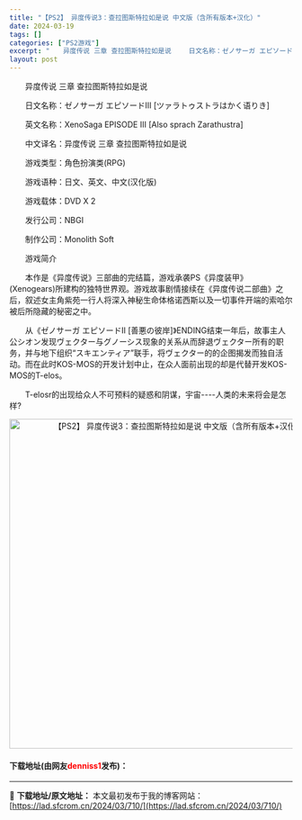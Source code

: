 ```yaml
---
title: "【PS2】 异度传说3：查拉图斯特拉如是说 中文版（含所有版本+汉化）"
date: 2024-03-19
tags: []
categories: ["PS2游戏"]
excerpt: "　　异度传说 三章 查拉图斯特拉如是说 　　日文名称：ゼノサーガ エピソードIII [ツァラトゥストラはかく语りき] 　　英文名称：XenoSaga EPISODE III [Also sprach Zarathustra] 　　中文译名：异度传说 三章 查拉图斯特拉如是说 　　游戏类型：角色扮演类&hellip;"
layout: post
---
```


 <p>　　异度传说 三章 查拉图斯特拉如是说</p> <p>　　日文名称：ゼノサーガ エピソードIII [ツァラトゥストラはかく语りき]</p> <p>　　英文名称：XenoSaga EPISODE III [Also sprach Zarathustra]</p> <p>　　中文译名：异度传说 三章 查拉图斯特拉如是说</p> <p>　　游戏类型：角色扮演类(RPG)</p> <p>　　游戏语种：日文、英文、中文(汉化版)</p> <p>　　游戏载体：DVD X 2</p> <p>　　发行公司：NBGI</p> <p>　　制作公司：Monolith Soft</p> <p>　　游戏简介</p> <p>　　本作是《异度传说》三部曲的完结篇，游戏承袭PS《异度装甲》(Xenogears)所建构的独特世界观。游戏故事剧情接续在《异度传说二部曲》之后，叙述女主角紫苑一行人将深入神秘生命体格诺西斯以及一切事件开端的索哈尔被后所隐藏的秘密之中。</p> <p>　　从《ゼノサーガ エピソードII [善悪の彼岸]》ENDING结束一年后，故事主人公シオン发现ヴェクター与グノーシス现象的关系从而辞退ヴェクター所有的职务，并与地下组织&ldquo;スキエンティア&rdquo;联手，将ヴェクター的的企图揭发而独自活动。而在此时KOS-MOS的开发计划中止，在众人面前出现的却是代替开发KOS-MOS的T-elos。</p> <p>　　T-elosr的出现给众人不可预料的疑惑和阴谋，宇宙----人类的未来将会是怎样?</p> <p align="center"><img align="" border="0" src="https://lad.sfcrom.cn/wp-content/uploads/2024/03/20240319_65f999a29b711.jpg" width="586" alt="【PS2】 异度传说3：查拉图斯特拉如是说 中文版（含所有版本+汉化）" /></p> <p><h4>下载地址(由网友<font color="red">denniss1</font>发布)：</h4></p> 

---
📖 **下载地址/原文地址：** 本文最初发布于我的博客网站：[https://lad.sfcrom.cn/2024/03/710/](https://lad.sfcrom.cn/2024/03/710/)
